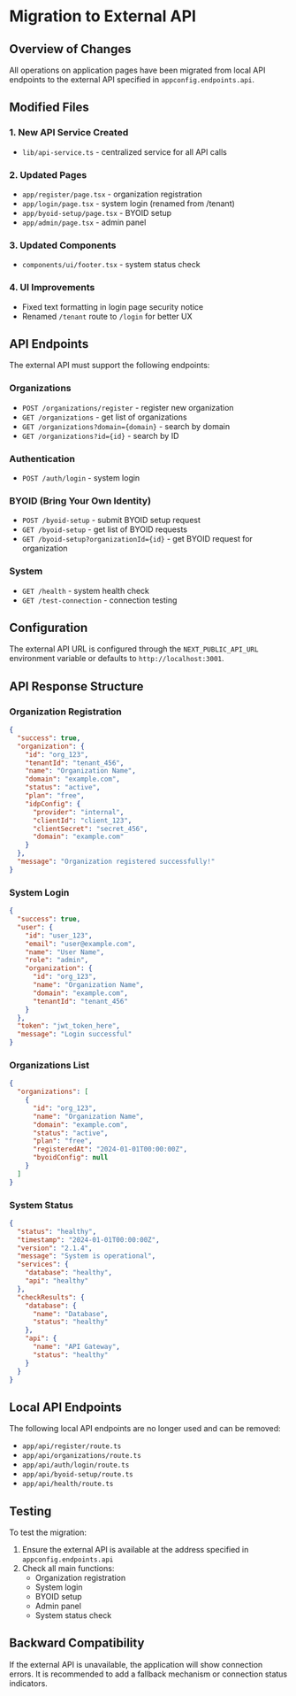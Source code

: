 # Migration to External API

## Overview of Changes

All operations on application pages have been migrated from local API endpoints to the external API specified in `appconfig.endpoints.api`.

## Modified Files

### 1. New API Service Created
- `lib/api-service.ts` - centralized service for all API calls

### 2. Updated Pages
- `app/register/page.tsx` - organization registration
- `app/login/page.tsx` - system login (renamed from /tenant)
- `app/byoid-setup/page.tsx` - BYOID setup
- `app/admin/page.tsx` - admin panel

### 3. Updated Components
- `components/ui/footer.tsx` - system status check

### 4. UI Improvements
- Fixed text formatting in login page security notice
- Renamed `/tenant` route to `/login` for better UX

## API Endpoints

The external API must support the following endpoints:

### Organizations
- `POST /organizations/register` - register new organization
- `GET /organizations` - get list of organizations
- `GET /organizations?domain={domain}` - search by domain
- `GET /organizations?id={id}` - search by ID

### Authentication
- `POST /auth/login` - system login

### BYOID (Bring Your Own Identity)
- `POST /byoid-setup` - submit BYOID setup request
- `GET /byoid-setup` - get list of BYOID requests
- `GET /byoid-setup?organizationId={id}` - get BYOID request for organization

### System
- `GET /health` - system health check
- `GET /test-connection` - connection testing

## Configuration

The external API URL is configured through the `NEXT_PUBLIC_API_URL` environment variable or defaults to `http://localhost:3001`.

## API Response Structure

### Organization Registration
```json
{
  "success": true,
  "organization": {
    "id": "org_123",
    "tenantId": "tenant_456",
    "name": "Organization Name",
    "domain": "example.com",
    "status": "active",
    "plan": "free",
    "idpConfig": {
      "provider": "internal",
      "clientId": "client_123",
      "clientSecret": "secret_456",
      "domain": "example.com"
    }
  },
  "message": "Organization registered successfully!"
}
```

### System Login
```json
{
  "success": true,
  "user": {
    "id": "user_123",
    "email": "user@example.com",
    "name": "User Name",
    "role": "admin",
    "organization": {
      "id": "org_123",
      "name": "Organization Name",
      "domain": "example.com",
      "tenantId": "tenant_456"
    }
  },
  "token": "jwt_token_here",
  "message": "Login successful"
}
```

### Organizations List
```json
{
  "organizations": [
    {
      "id": "org_123",
      "name": "Organization Name",
      "domain": "example.com",
      "status": "active",
      "plan": "free",
      "registeredAt": "2024-01-01T00:00:00Z",
      "byoidConfig": null
    }
  ]
}
```

### System Status
```json
{
  "status": "healthy",
  "timestamp": "2024-01-01T00:00:00Z",
  "version": "2.1.4",
  "message": "System is operational",
  "services": {
    "database": "healthy",
    "api": "healthy"
  },
  "checkResults": {
    "database": {
      "name": "Database",
      "status": "healthy"
    },
    "api": {
      "name": "API Gateway",
      "status": "healthy"
    }
  }
}
```

## Local API Endpoints

The following local API endpoints are no longer used and can be removed:
- `app/api/register/route.ts`
- `app/api/organizations/route.ts`
- `app/api/auth/login/route.ts`
- `app/api/byoid-setup/route.ts`
- `app/api/health/route.ts`

## Testing

To test the migration:

1. Ensure the external API is available at the address specified in `appconfig.endpoints.api`
2. Check all main functions:
   - Organization registration
   - System login
   - BYOID setup
   - Admin panel
   - System status check

## Backward Compatibility

If the external API is unavailable, the application will show connection errors. It is recommended to add a fallback mechanism or connection status indicators. 